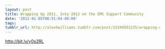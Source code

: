 ```yaml
---
layout: post
title: Wrapping Up 2011, Into 2012 on the EMC Support Community
date: '2012-01-05T08:51:04-08:00'
tags: 
tumblr_url: http://alexhwilliams.tumblr.com/post/15349501235/wrapping-up-2011-into-2012-on-the-emc-support
---
```

<p><a href="http://bit.ly/y0s2RL">http://bit.ly/y0s2RL</a></p>
